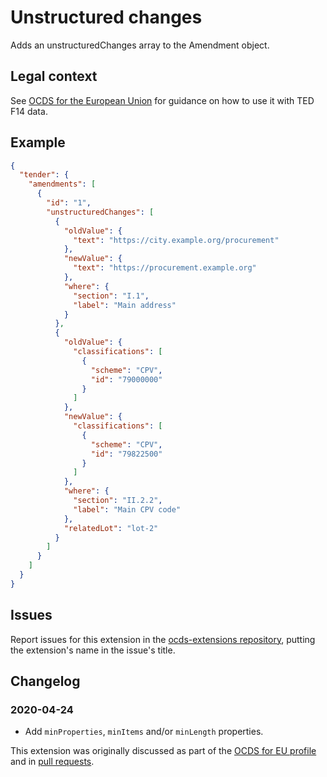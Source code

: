 # Unstructured changes

Adds an unstructuredChanges array to the Amendment object.

## Legal context

See [OCDS for the European Union](http://standard.open-contracting.org/profiles/eu/master/en/F14) for guidance on how to use it with TED F14 data.

## Example

```json
{
  "tender": {
    "amendments": [
      {
        "id": "1",
        "unstructuredChanges": [
          {
            "oldValue": {
              "text": "https://city.example.org/procurement"
            },
            "newValue": {
              "text": "https://procurement.example.org"
            },
            "where": {
              "section": "I.1",
              "label": "Main address"
            }
          },
          {
            "oldValue": {
              "classifications": [
                {
                  "scheme": "CPV",
                  "id": "79000000"
                }
              ]
            },
            "newValue": {
              "classifications": [
                {
                  "scheme": "CPV",
                  "id": "79822500"
                }
              ]
            },
            "where": {
              "section": "II.2.2",
              "label": "Main CPV code"
            },
            "relatedLot": "lot-2"
          }
        ]
      }
    ]
  }
}
```

## Issues

Report issues for this extension in the [ocds-extensions repository](https://github.com/open-contracting/ocds-extensions/issues), putting the extension's name in the issue's title.

## Changelog

### 2020-04-24

* Add `minProperties`, `minItems` and/or `minLength` properties.

This extension was originally discussed as part of the [OCDS for EU profile](https://github.com/open-contracting-extensions/european-union/issues/63) and in [pull requests](https://github.com/open-contracting-extensions/ocds_unstructuredChanges_extension/pulls?q=is%3Apr+is%3Aclosed).
